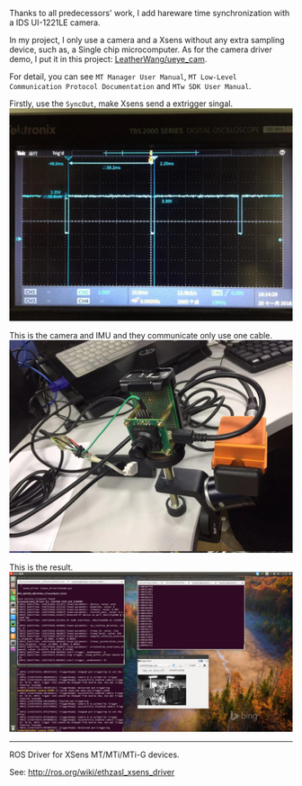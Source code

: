 Thanks to all predecessors' work, I add hareware time synchronization with a IDS UI-1221LE camera.

In my project, I only use a camera and a Xsens without any extra sampling device, such as, a Single chip microcomputer.
As for the camera driver demo, I put it in this project: [LeatherWang/ueye_cam](https://github.com/LeatherWang/ueye_cam/tree/extrigger_software).

For detail, you can see `MT Manager User Manual`, `MT Low-Level Communication Protocol Documentation` and `MTw SDK User Manual`.


Firstly, use the `SyncOut`, make Xsens send a extrigger singal.
![A3](https://github.com/LeatherWang/ethzasl_xsens_driver/raw/master/screenshots/A3.jpg)

This is the camera and IMU and they communicate only use one cable. 
![A2](https://github.com/LeatherWang/ethzasl_xsens_driver/raw/master/screenshots/A2.jpg)

This is the result.
![A1](https://github.com/LeatherWang/ethzasl_xsens_driver/raw/master/screenshots/A1.png)

---

ROS Driver for XSens MT/MTi/MTi-G devices.

See: http://ros.org/wiki/ethzasl_xsens_driver

